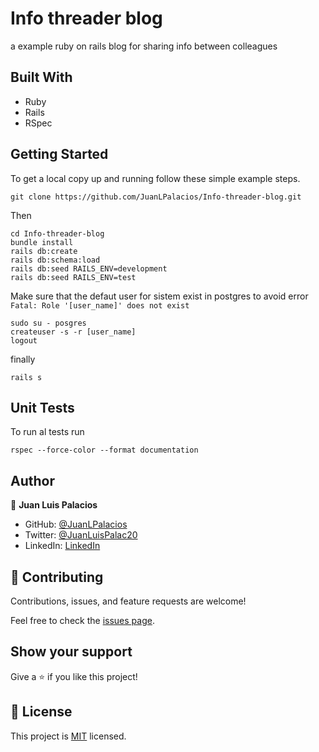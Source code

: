 # Info threader blog

a example ruby on rails blog for sharing info between colleagues

## Built With

- Ruby
- Rails
- RSpec


## Getting Started

To get a local copy up and running follow these simple example steps.

```
git clone https://github.com/JuanLPalacios/Info-threader-blog.git
```
Then
```
cd Info-threader-blog
bundle install
rails db:create
rails db:schema:load
rails db:seed RAILS_ENV=development
rails db:seed RAILS_ENV=test
```
Make sure that the defaut user for sistem exist in postgres to avoid error `Fatal: Role '[user_name]' does not exist` 
```
sudo su - posgres
createuser -s -r [user_name]
logout
```
finally
```
rails s
```

## Unit Tests

To run al tests run

```
rspec --force-color --format documentation
```


## Author

👤 **Juan Luis Palacios**

- GitHub: [@JuanLPalacios](https://github.com/JuanLPalacios)
- Twitter: [@JuanLuisPalac20](https://twitter.com/twitterhandle)
- LinkedIn: [LinkedIn](https://www.linkedin.com/in/juan-luis-palacios-p%C3%A9rez-95b39a228/)

## 🤝 Contributing

Contributions, issues, and feature requests are welcome!

Feel free to check the [issues page](../../issues/).

## Show your support

Give a ⭐️ if you like this project!

## 📝 License

This project is [MIT](./LICENSE) licensed.

